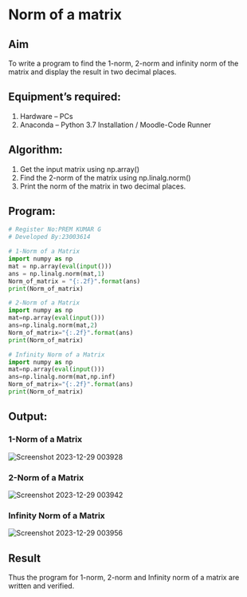 # Norm of a matrix
## Aim
To write a program to find the 1-norm, 2-norm and infinity norm of the matrix and display the result in two decimal places.
## Equipment’s required:
1. Hardware – PCs
2. Anaconda – Python 3.7 Installation / Moodle-Code Runner
## Algorithm:
1. Get the input matrix using np.array()   
2. Find the 2-norm of the matrix using np.linalg.norm()
3. Print the norm of the matrix in two decimal places.
## Program:
```Python
# Register No:PREM KUMAR G
# Developed By:23003614

# 1-Norm of a Matrix
import numpy as np
mat = np.array(eval(input()))
ans = np.linalg.norm(mat,1)
Norm_of_matrix = "{:.2f}".format(ans)
print(Norm_of_matrix)

# 2-Norm of a Matrix
import numpy as np
mat=np.array(eval(input()))
ans=np.linalg.norm(mat,2)
Norm_of_matrix="{:.2f}".format(ans)
print(Norm_of_matrix)

# Infinity Norm of a Matrix
import numpy as np
mat=np.array(eval(input()))
ans=np.linalg.norm(mat,np.inf)
Norm_of_matrix="{:.2f}".format(ans)
print(Norm_of_matrix)

```
## Output:
### 1-Norm of a Matrix
![Screenshot 2023-12-29 003928](https://github.com/PremkumarG3/Norm-of-a-matrix/assets/138955646/d3cace19-2871-438d-8754-332f628b98ca)
### 2-Norm of a Matrix
![Screenshot 2023-12-29 003942](https://github.com/PremkumarG3/Norm-of-a-matrix/assets/138955646/b5cfadb2-03fe-42b3-b6b5-20dcb4ef5bfc)
### Infinity Norm of a Matrix
![Screenshot 2023-12-29 003956](https://github.com/PremkumarG3/Norm-of-a-matrix/assets/138955646/7ac8f7af-eadc-4440-bdae-5d934c9ac412)
## Result
Thus the program for 1-norm, 2-norm and Infinity norm of a matrix are written and verified.
